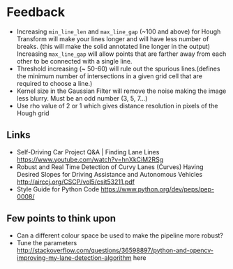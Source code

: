 # Feedback

* Increasing `min_line_len` and `max_line_gap` (~100 and above) for Hough Transform will make your lines longer and will have less number of breaks. (this will make the solid annotated line longer in the output) Increasing `max_line_gap` will allow points that are farther away from each other to be connected with a single line.
* Threshold increasing (~ 50-60) will rule out the spurious lines.(defines the minimum number of intersections in a given grid cell that are required to choose a line.)
* Kernel size in the Gaussian Filter will remove the noise making the image less blurry. Must be an odd number (3, 5, 7...)
* Use rho value of 2 or 1 which gives distance resolution in pixels of the Hough grid

## Links
* Self-Driving Car Project Q&A | Finding Lane Lines https://www.youtube.com/watch?v=hnXkCiM2RSg
* Robust and Real Time Detection of Curvy Lanes (Curves) Having Desired Slopes for Driving Assistance and Autonomous Vehicles http://airccj.org/CSCP/vol5/csit53211.pdf
* Style Guide for Python Code https://www.python.org/dev/peps/pep-0008/


## Few points to think upon

* Can a different colour space be used to make the pipeline more robust?
* Tune the parameters http://stackoverflow.com/questions/36598897/python-and-opencv-improving-my-lane-detection-algorithm
here
